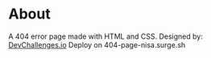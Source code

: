 # About
A 404 error page made with HTML and CSS.
Designed by: [DevChallenges.io](https://devchallenges.io/)
Deploy on 404-page-nisa.surge.sh